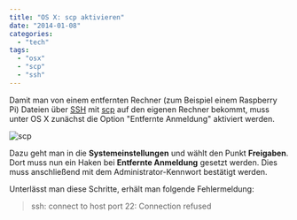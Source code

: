 ```yaml
---
title: "OS X: scp aktivieren"
date: "2014-01-08"
categories: 
  - "tech"
tags: 
  - "osx"
  - "scp"
  - "ssh"
---
```


Damit man von einem entfernten Rechner (zum Beispiel einem Raspberry Pi) Dateien über [SSH](https://de.wikipedia.org/wiki/Secure_Shell) mit [scp](https://de.wikipedia.org/wiki/Secure_Copy) auf den eigenen Rechner bekommt, muss unter OS X zunächst die Option "Entfernte Anmeldung" aktiviert werden.

![scp](/images/scp1.jpg)

Dazu geht man in die **Systemeinstellungen** und wählt den Punkt **Freigaben**. Dort muss nun ein Haken bei **Entfernte Anmeldung** gesetzt werden. Dies muss anschließend mit dem Administrator-Kennwort bestätigt werden.

Unterlässt man diese Schritte, erhält man folgende Fehlermeldung:

> ssh: connect to host <example IP> port 22: Connection refused
